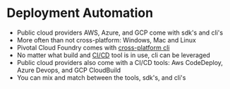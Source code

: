 # Deployment Automation

* Public cloud providers AWS, Azure, and GCP come with sdk's and cli's
* More often than not cross-platform: Windows, Mac and Linux
* Pivotal Cloud Foundry comes with [cross-platform cli](https://docs.cloudfoundry.org/cf-cli/install-go-cli.html)
* No matter what build and [CI/CD](https://www.infoworld.com/article/3271126/what-is-cicd-continuous-integration-and-continuous-delivery-explained.html) tool is in use, cli can be leveraged
* Public cloud providers also come with a CI/CD tools: Aws CodeDeploy, Azure Devops, and GCP CloudBuild
* You can mix and match between the tools, sdk's, and cli's 



